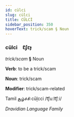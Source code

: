 ```yaml
---
id: cülci
slug: cülci
title: CÜLCİ
sidebar_position: 350
hoverText: trick/scam § Noun
---
```


### cülci&emsp;<span kind="abugida">ꞇ͊ʄꞇɟ</span>

*trick/scam* **§** Noun

**Verb**: to be a trick/scam

**Noun**: trick/scam

**Modifier**: trick/scam-related

Tamil சூழ்ச்சி cūḻcci /t͡ʃuːlt͡ʃːi/

*Dravidian Language Family*